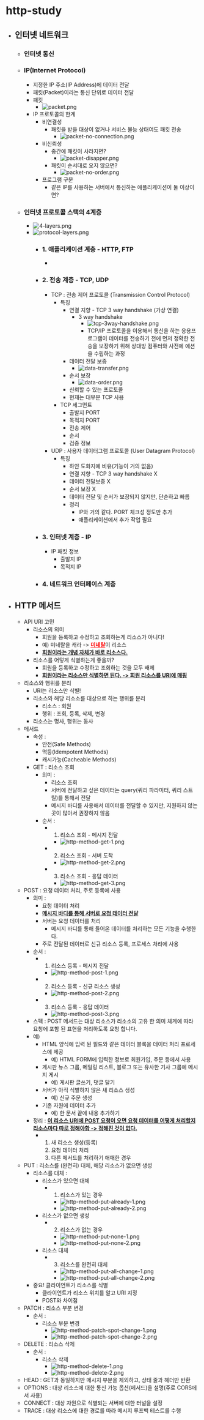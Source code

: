 # http-study

+ ## 인터넷 네트워크
  + ### 인터넷 통신
  + ### IP(Internet Protocol)
    + 지정한 IP 주소(IP Address)에 데이터 전달
    + 패킷(Packet)이라는 통신 단위로 데이터 전달
    + 패킷
      + ![packet.png](images/packet.png)
    + IP 프로토콜의 한계
      + 비연결성
        + 패킷을 받을 대상이 없거나 서비스 불능 상태여도 패킷 전송
          + ![packet-no-connection.png](images/packet-no-connection.png)
      + 비신뢰성
        + 중간에 패킷이 사라지면?
          + ![packet-disapper.png](images/packet-disapper.png)
        + 패킷이 순서대로 오지 않으면?
          + ![packet-no-order.png](images/packet-no-order.png)
      + 프로그램 구분
        + 같은 IP를 사용하는 서버에서 통신하는 애플리케이션이 둘 이상이면?
  + ### 인터넷 프로토콜 스택의 4계층
    + ![4-layers.png](images/4-layers.png)
    + ![protocol-layers.png](images/protocol-layers.png)
      + ### 1. 애플리케이션 계층 - HTTP, FTP
        +    
      + ### 2. 전송 계층 - TCP, UDP
        + TCP : 전송 제어 프로토콜 (Transmission Control Protocol)
          + 특징
            + 연결 지향 - TCP 3 way handshake (가상 연결)
              + 3 way handshake
                + ![tcp-3way-handshake.png](images/tcp-3way-handshake.png)
                + TCP/IP 프로토콜을 이용해서 통신을 하는 응용프로그램이 데이터를 전송하기 전에 먼저 정확한 전송을 보장하기 위해 상대방 컴퓨터와 사전에 에션을 수립하는 과정
            + 데이터 전달 보증
              + ![data-transfer.png](images/data-transfer.png)
            + 순서 보장
              + ![data-order.png](images/data-order.png)
            + 신뢰할 수 있는 프로토콜
            + 현재는 대부분 TCP 사용
          + TCP 세그먼트
            + 출발지 PORT
            + 목적지 PORT
            + 전송 제어
            + 순서
            + 검증 정보
        + UDP : 사용자 데이터그램 프로토콜 (User Datagram Protocol)
          + 특징
            + 하얀 도화지에 비유(기능이 거의 없음)
            + 연결 지향 - TCP 3 way handshake X
            + 데이터 전달보증 X
            + 순서 보장 X
            + 데이터 전달 및 순서가 보장되지 않지만, 단순하고 빠름
            + 정리
              + IP와 거의 같다. PORT 체크성 정도만 추가
              + 애플리케이션에서 추가 작업 필요
      + ### 3. 인터넷 계층 - IP
        + IP 패킷 정보 
          + 출발지 IP
          + 목적지 IP
      + ### 4. 네트워크 인터페이스 계층
+ ## HTTP 메서드
  + API URI 고민
    + 리소스의 의미
      + 회원을 등록하고 수정하고 조회하는게 리소스가 아니다!
      + 예) 미네랄을 캐라 -> <span style="color:red"><U>**미네랄**</U></span>이 리소스
      + <U>**회원이라는 개념 자체가 바로 리소스다.**</U>
    + 리소스를 어덯게 식별하는게 좋을까?
      + 회원을 등록하고 수정하고 조회하는 것을 모두 배제
      + <U>**회원이라는 리소스만 식별하면 된다. -> 회원 리소스를 URI에 매핑**</U>
  + 리소스와 행위를 분리 
    + URI는 리소스만 식별!
    + 리소스와 해당 리소소를 대상으로 하는 행위를 분리
      + 리소스 : 회원
      + 행위 : 조회, 등록, 삭제, 변경
    + 리소스는 명사, 행위는 동사
  + 메서드
    + 속성 : 
      + 안전(Safe Methods)
      + 멱등(Idempotent Methods)
      + 캐시가능(Cacheable Methods)
    + GET : 리소스 조회
      + 의미 : 
        + 리소스 조회
        + 서버에 전달하고 싶은 데이터는 query(쿼리 파라미터, 쿼리 스트릴)를 통해서 전달
        + 메시지 바디를 사용해서 데이터를 전달할 수 있지만, 지원하지 않는 곳이 많아서 권장하지 않음
      + 순서 : 
        + 1. 리소스 조회 - 메시지 전달 
          + ![http-method-get-1.png](images/http-method-get-1.png)
        + 2. 리소스 조회 - 서버 도착 
          + ![http-method-get-2.png](images/http-method-get-2.png)
        + 3. 리소스 조회 - 응답 데이터
          + ![http-method-get-3.png](images/http-method-get-3.png)
  + POST : 요청 데이터 처리, 주로 등록에 사용
    + 의미 : 
      + 요청 데이터 처리
      + <U>**메시지 바디를 통해 서버로 요청 데이터 전달**</U>
      + 서버는 요청 데이터를 처리
        + 메시지 바디를 통해 들어온 데이터를 처리하는 모든 기능을 수행한다.
      + 주로 전달된 데이터로 신규 리소스 등록, 프로세스 처리에 사용
    + 순서 : 
      + 1. 리소스 등록 - 메시지 전달
        + ![http-method-post-1.png](images/http-method-post-1.png)
      + 2. 리소스 등록 - 신규 리소스 생성
        + ![http-method-post-2.png](images/http-method-post-2.png)
      + 3. 리소스 등록 - 응답 데이터
        + ![http-method-post-3.png](images/http-method-post-3.png)
    + 스펙 : POST 메서드는 대상 리소스가 리소소의 고유 한 의미 체계에 따라 요청에 포함 된 표현을 처리하도록 요청 합니다.
    + 예)
      + HTML 양식에 입력 된 필드와 같은 데이터 블록을 데이터 처리 프로세스에 제공
        + 예) HTML FORM에 입력한 정보로 회원가입, 주문 등에서 사용
      + 게시판 뉴스 그룹, 메일링 리스트, 블로그 또는 유사한 기사 그룹에 메시지 게시
        + 예) 게시판 글쓰기, 댓글 달기
      + 서버가 아직 식별하지 않은 새 리소스 생성
        + 예) 신규 주문 생성
      + 기존 자원에 데이터 추가
        + 예) 한 문서 끝에 내용 추가하기
    + 정리 : <U>**이 리소스 URI에 POST 요청이 오면 요청 데이터를 어떻게 처리할지 리소스마다 따로 정해야함 -> 정해진 것이 없다.**</U>
      + 1. 새 리소스 생성(등록)
        2. 요청 데이터 처리
        3. 다른 메서드를 처리하기 애매한 경우
  + PUT : 리소스를 (완전히) 대체, 해당 리소스가 없으면 생성 
    + 리소스를 대체 : 
      + 리소스가 있으면 대체
        + 1. 리소스가 있는 경우
          + ![http-method-put-already-1.png](images/http-method-put-already-1.png)
          + ![http-method-put-already-2.png](images/http-method-put-already-2.png)
      + 리소스가 없으면 생성
        + 2. 리소스가 없는 경우
          + ![http-method-put-none-1.png](images/http-method-put-none-1.png)
          + ![http-method-put-none-2.png](images/http-method-put-none-2.png) 
      + 리소스 대체 
        + 3. 리소스를 완전히 대체
          + ![http-method-put-all-change-1.png](images/http-method-put-all-change-1.png)
          + ![http-method-put-all-change-2.png](images/http-method-put-all-change-2.png)  
    + 중요! 클라이언트가 리소스를 식별
      + 클라이언트가 리소스 위치를 알고 URI 지정
      + POST와 차이점
  + PATCH : 리소스 부분 변경
    + 순서 : 
      + 리소스 부분 변경
        + ![http-method-patch-spot-change-1.png](images/http-method-patch-spot-change-1.png)
        + ![http-method-patch-spot-change-2.png](images/http-method-patch-spot-change-2.png)
  + DELETE : 리소스 삭제
    + 순서 : 
      + 리소스 삭제
        + ![http-method-delete-1.png](images/http-method-delete-1.png)
        + ![http-method-delete-2.png](images/http-method-delete-2.png)
  + HEAD : GET과 동일하지만 메시지 부분을 제외하고, 상태 줄과 헤더만 반환
  + OPTIONS : 대상 리소스에 대한 통신 가능 옵션(메서드)을 설명(주로 CORS에서 사용)
  + CONNECT : 대상 자원으로 식별되는 서버에 대한 터널을 설정
  + TRACE : 대상 리소스에 대한 경로를 따라 메시지 루프백 테스트를 수행